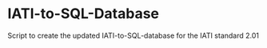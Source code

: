 # IATI-to-SQL-Database
Script to create the updated IATI-to-SQL-database for the IATI standard 2.01
